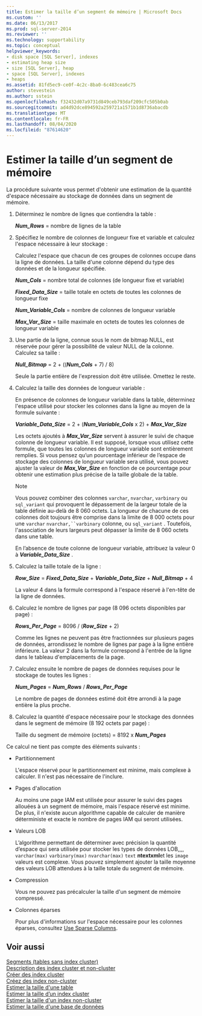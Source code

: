 ```yaml
---
title: Estimer la taille d’un segment de mémoire | Microsoft Docs
ms.custom: ''
ms.date: 06/13/2017
ms.prod: sql-server-2014
ms.reviewer: ''
ms.technology: supportability
ms.topic: conceptual
helpviewer_keywords:
- disk space [SQL Server], indexes
- estimating heap size
- size [SQL Server], heap
- space [SQL Server], indexes
- heaps
ms.assetid: 81fd5ec9-ce0f-4c2c-8ba0-6c483cea6c75
author: stevestein
ms.author: sstein
ms.openlocfilehash: f32432d07a9731d849ceb793daf209cfc505b0ab
ms.sourcegitcommit: ad4d92dce894592a259721a1571b1d8736abacdb
ms.translationtype: MT
ms.contentlocale: fr-FR
ms.lasthandoff: 08/04/2020
ms.locfileid: "87614620"
---
```

# <a name="estimate-the-size-of-a-heap"></a>Estimer la taille d’un segment de mémoire
  La procédure suivante vous permet d'obtenir une estimation de la quantité d'espace nécessaire au stockage de données dans un segment de mémoire.  
  
1.  Déterminez le nombre de lignes que contiendra la table :  
  
     ***Num_Rows***  = nombre de lignes de la table  
  
2.  Spécifiez le nombre de colonnes de longueur fixe et variable et calculez l'espace nécessaire à leur stockage :  
  
     Calculez l'espace que chacun de ces groupes de colonnes occupe dans la ligne de données. La taille d'une colonne dépend du type des données et de la longueur spécifiée.  
  
     ***Num_Cols***  = nombre total de colonnes (de longueur fixe et variable)  
  
     ***Fixed_Data_Size***  = taille totale en octets de toutes les colonnes de longueur fixe  
  
     ***Num_Variable_Cols***  = nombre de colonnes de longueur variable  
  
     ***Max_Var_Size*** = taille maximale en octets de toutes les colonnes de longueur variable  
  
3.  Une partie de la ligne, connue sous le nom de bitmap NULL, est réservée pour gérer la possibilité de valeur NULL de la colonne. Calculez sa taille :  
  
     ***Null_Bitmap***  = 2 + ((***Num_Cols*** + 7) / 8)  
  
     Seule la partie entière de l'expression doit être utilisée. Omettez le reste.  
  
4.  Calculez la taille des données de longueur variable :  
  
     En présence de colonnes de longueur variable dans la table, déterminez l'espace utilisé pour stocker les colonnes dans la ligne au moyen de la formule suivante :  
  
     ***Variable_Data_Size***  = 2 + (***Num_Variable_Cols*** x 2) + ***Max_Var_Size***  
  
     Les octets ajoutés à ***Max_Var_Size*** servent à assurer le suivi de chaque colonne de longueur variable. Il est supposé, lorsque vous utilisez cette formule, que toutes les colonnes de longueur variable sont entièrement remplies. Si vous pensez qu’un pourcentage inférieur de l’espace de stockage des colonnes de longueur variable sera utilisé, vous pouvez ajuster la valeur de ***Max_Var_Size*** en fonction de ce pourcentage pour obtenir une estimation plus précise de la taille globale de la table.  
  
    > [!NOTE]  
    >  Vous pouvez combiner des colonnes `varchar`, `nvarchar`, `varbinary` ou `sql_variant` qui provoquent le dépassement de la largeur totale de la table définie au-delà de 8 060 octets. La longueur de chacune de ces colonnes doit toujours être comprise dans la limite de 8 000 octets pour une `varchar` `nvarchar,``varbinary` colonne, ou `sql_variant` . Toutefois, l'association de leurs largeurs peut dépasser la limite de 8 060 octets dans une table.  
  
     En l’absence de toute colonne de longueur variable, attribuez la valeur 0 à ***Variable_Data_Size*** .  
  
5.  Calculez la taille totale de la ligne :  
  
     ***Row_Size***  = ***Fixed_Data_Size*** + ***Variable_Data_Size*** + ***Null_Bitmap*** + 4  
  
     La valeur 4 dans la formule correspond à l'espace réservé à l'en-tête de la ligne de données.  
  
6.  Calculez le nombre de lignes par page (8 096 octets disponibles par page) :  
  
     ***Rows_Per_Page***  = 8096 / (***Row_Size*** + 2)  
  
     Comme les lignes ne peuvent pas être fractionnées sur plusieurs pages de données, arrondissez le nombre de lignes par page à la ligne entière inférieure. La valeur 2 dans la formule correspond à l'entrée de la ligne dans le tableau d'emplacements de la page.  
  
7.  Calculez ensuite le nombre de pages de données requises pour le stockage de toutes les lignes :  
  
     ***Num_Pages***  = ***Num_Rows*** / ***Rows_Per_Page***  
  
     Le nombre de pages de données estimé doit être arrondi à la page entière la plus proche.  
  
8.  Calculez la quantité d'espace nécessaire pour le stockage des données dans le segment de mémoire (8 192 octets par page) :  
  
     Taille du segment de mémoire (octets) = 8192 x ***Num_Pages***  
  
 Ce calcul ne tient pas compte des éléments suivants :  
  
-   Partitionnement  
  
     L'espace réservé pour le partitionnement est minime, mais complexe à calculer. Il n'est pas nécessaire de l'inclure.  
  
-   Pages d'allocation  
  
     Au moins une page IAM est utilisée pour assurer le suivi des pages allouées à un segment de mémoire, mais l'espace réservé est minime. De plus, il n'existe aucun algorithme capable de calculer de manière déterministe et exacte le nombre de pages IAM qui seront utilisées.  
  
-   Valeurs LOB  
  
     L’algorithme permettant de déterminer avec précision la quantité d’espace qui sera utilisée pour stocker les types de données LOB,,,, `varchar(max)` `varbinary(max)` `nvarchar(max)` `text` **ntextxml**et les `image` valeurs est complexe. Vous pouvez simplement ajouter la taille moyenne des valeurs LOB attendues à la taille totale du segment de mémoire.  
  
-   Compression  
  
     Vous ne pouvez pas précalculer la taille d'un segment de mémoire compressé.  
  
-   Colonnes éparses  
  
     Pour plus d'informations sur l'espace nécessaire pour les colonnes éparses, consultez [Use Sparse Columns](../tables/use-sparse-columns.md).  
  
## <a name="see-also"></a>Voir aussi  
 [Segments &#40;tables sans index cluster&#41;](../indexes/heaps-tables-without-clustered-indexes.md)   
 [Description des index cluster et non-cluster](../indexes/clustered-and-nonclustered-indexes-described.md)   
 [Créer des index cluster](../indexes/create-clustered-indexes.md)   
 [Créez des index non-cluster](../indexes/create-nonclustered-indexes.md)   
 [Estimer la taille d'une table](estimate-the-size-of-a-table.md)   
 [Estimer la taille d’un index cluster](estimate-the-size-of-a-clustered-index.md)   
 [Estimer la taille d'un index non-cluster](estimate-the-size-of-a-nonclustered-index.md)   
 [Estimer la taille d'une base de données](estimate-the-size-of-a-database.md)  
  
  
